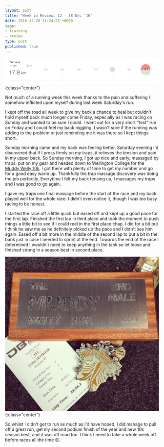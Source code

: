 ```yaml
---
layout: post
title: "Week in Review: 12 - 18 Dec '16"
date: 2016-12-20 11:24:25 +0000
tags:
- training
- review
type: post
published: true
---
```


![Week in Review: 12 - 18 Dec '16](/img/week-in-review-12-18Dec16.png){:class="center"}

Not much of a running week this week thanks to the pain and suffering I somehow inflicted upon myself during last week Saturday's run.

I kept off the road all week to give my back a chance to heal but couldn't hold myself back much longer come Friday, especially as I was racing on Sunday and wanted to be sure I could.  I went out for a very short "test" run on Friday and I could feel my back niggling. I wasn't sure if the running was adding to the problem or just reminding me it was there so I kept things short.

Sunday morning came and my back was feeling better. Saturday evening I'd discovered that if I press firmly on my traps, it relieves the tension and pain in my upper back. So Sunday morning, I got up nice and early, massaged by traps, put on my gear and headed down to Wellington College for the [Muddy Welly 10k](https://regonline.activeeurope.com/builder/site/Default.aspx?EventID=1379491).  I got there with plenty of time to get my number and go for a good easy warm up.  Thankfully the trap massage discovery was doing the job perfectly. Everytime I felt my back tensing up, I massages my traps and I was good to go again.

I gave my traps one final massage before the start of the race and my back played well for the whole race. I didn't even notice it, though I was too busy racing to be honest.

I started the race off a little quick but eased off and kept up a good pace for the first lap. Finished the first lap in third place and took the moment to push things a little bit to see if I could reel in the first place chap. I did for a bit but I think he saw me as he definitely picked up the pace and I didn't see him again. Eased off a bit more in the middle of the second lap to put a bit in the bank just in case I needed to sprint at the end. Towards the end of the race I determined I wouldn't need to keep anything in the tank so let loose and finished strong in a season best in second place.

![Second at the Muddly Welly 10k 2016 - Gun time: 36:00 / Chip time: 35:58](/img/muddy-welly-2nd.jpg){:class="center"}

So whilst I didn't get to run as much as I'd have hoped, I did manage to pull off a great run, get my second podium finish of the year and new 10k season best, and it was off road too. I think I need to take a whole week off before races all the time 😉.
